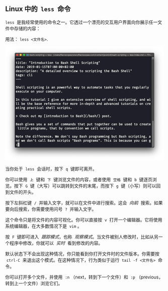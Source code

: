 ## Linux 中的  `less`  命令

`less`  是我经常使用的命令之一。它透过一个漂亮的交互用户界面向你展示任一文件中存储的内容：

用法： `less <文件名>`.

![alt text](image-10.png)

当你处于  `less`  会话时，按下  `q`  键即可离开。

你可以使用  `上`  键和  `下`  键浏览文件的内容，或者使用  `空格`  键和  `b`  键逐页浏览。按下  `G`  键（大写）可以跳转到文件的末尾，而按下  `g`  键（小写）则可以回到文件的开头。

按下左斜杠键  `/`  并输入文字，就可以在文件中进行搜索。这会  *向前*  搜索。如果要向后搜索，你需要使用问号  `?`  并输入文字。

这个命令只是将文件的内容可视化。你可以直接按  `v`  打开一个编辑器。它将使用系统编辑器，在大多数情况下是  `vim` 。

按  `F`  键即可进入  *跟踪模式*，也称  *观察模式*。当文件被别人修改时，比如从另一个程序中修改，你就可以  *实时*  看到修改的内容。

默认状态下不会出现这种情况，你只能看到你打开文件时的文件版本。你需要按  `ctrl-C`  来退出这个模式。在这种情况下，行为类似于运行  `tail -f <文件名>`  命令。

你可以打开多个文件，并使用  `:n` （next，转到下一个文件）和  `:p` （previous，转到上一个文件）浏览它们。
